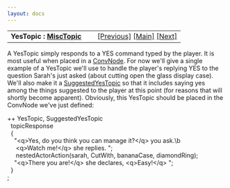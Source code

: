 ```yaml
---
layout: docs
---
```

<table width="100%" data-border="0" data-cellspacing="0"
data-cellpadding="3" data-bgcolor="#C0C0C0">
<colgroup>
<col style="width: 50%" />
<col style="width: 50%" />
</colgroup>
<tbody>
<tr>
<td style="text-align: left;"><strong>YesTopic : <a
href="misctopic.html">MiscTopic</a><br />
</strong></td>
<td style="text-align: right;"><a href="convnode.html">[Previous]</a> <a
href="generalintroduction.html">[Main]</a> <a
href="notopic.html">[Next]</a></td>
</tr>
</tbody>
</table>

  
A YesTopic simply responds to a YES command typed by the player. It is
most useful when placed in a [ConvNode](convnode.html). For now we'll
give a single example of a YesTopic we'll use to handle the player's
replying YES to the question Sarah's just asked (about cutting open the
glass display case). We'll also make it a
[SuggestedYesTopic](suggestedyestopic.html) so that it includes saying
yes among the things suggested to the player at this point (for reasons
that will shortly become apparent). Obviously, this YesTopic should be
placed in the ConvNode we've just defined:  
  
++ YesTopic, SuggestedYesTopic  
  topicResponse  
  {  
    "\<q\>Yes, do you think you can manage it?\</q\> you ask.\b  
     \<q\>Watch me!\</q\> she replies. ";  
     nestedActorAction(sarah, CutWith, bananaCase, diamondRing);  
    "\<q\>There you are!\</q\> she declares, \<q\>Easy!\</q\> ";  
  }  
;  
  
